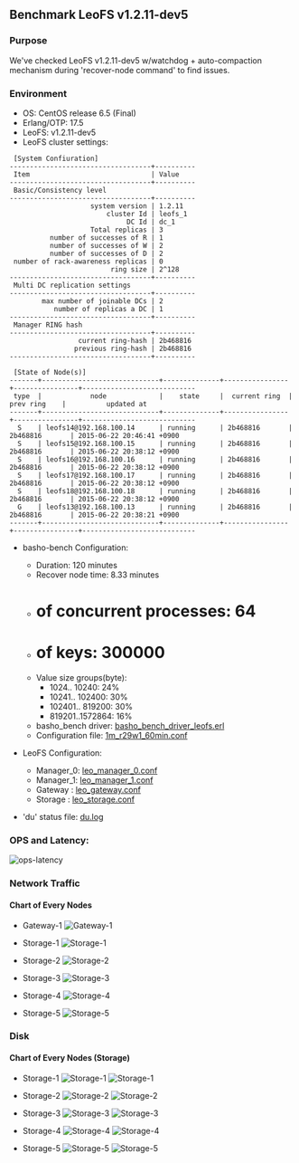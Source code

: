 ## Benchmark LeoFS v1.2.11-dev5

### Purpose
We've checked LeoFS v1.2.11-dev5 w/watchdog + auto-compaction mechanism during 'recover-node command' to find issues.

### Environment

* OS: CentOS release 6.5 (Final)
* Erlang/OTP: 17.5
* LeoFS: v1.2.11-dev5
* LeoFS cluster settings:

```
 [System Confiuration]
-----------------------------------+----------
 Item                              | Value    
-----------------------------------+----------
 Basic/Consistency level
-----------------------------------+----------
                    system version | 1.2.11
                        cluster Id | leofs_1
                             DC Id | dc_1
                    Total replicas | 3
          number of successes of R | 1
          number of successes of W | 2
          number of successes of D | 2
 number of rack-awareness replicas | 0
                         ring size | 2^128
-----------------------------------+----------
 Multi DC replication settings
-----------------------------------+----------
        max number of joinable DCs | 2
           number of replicas a DC | 1
-----------------------------------+----------
 Manager RING hash
-----------------------------------+----------
                 current ring-hash | 2b468816
                previous ring-hash | 2b468816
-----------------------------------+----------

 [State of Node(s)]
-------+-----------------------------+--------------+----------------+----------------+----------------------------
 type  |            node             |    state     |  current ring  |   prev ring    |          updated at         
-------+-----------------------------+--------------+----------------+----------------+----------------------------
  S    | leofs14@192.168.100.14      | running      | 2b468816       | 2b468816       | 2015-06-22 20:46:41 +0900
  S    | leofs15@192.168.100.15      | running      | 2b468816       | 2b468816       | 2015-06-22 20:38:12 +0900
  S    | leofs16@192.168.100.16      | running      | 2b468816       | 2b468816       | 2015-06-22 20:38:12 +0900
  S    | leofs17@192.168.100.17      | running      | 2b468816       | 2b468816       | 2015-06-22 20:38:12 +0900
  S    | leofs18@192.168.100.18      | running      | 2b468816       | 2b468816       | 2015-06-22 20:38:12 +0900
  G    | leofs13@192.168.100.13      | running      | 2b468816       | 2b468816       | 2015-06-22 20:38:21 +0900
-------+-----------------------------+--------------+----------------+----------------+----------------------------

```

* basho-bench Configuration:
    * Duration: 120 minutes
    * Recover node time: 8.33 minutes
    * # of concurrent processes: 64
    * # of keys: 300000
    * Value size groups(byte):
        *   1024..  10240: 24%
        *  10241.. 102400: 30%
        * 102401.. 819200: 30%
        * 819201..1572864: 16%
    * basho_bench driver: [basho_bench_driver_leofs.erl](https://github.com/leo-project/leofs/blob/develop/test/src/basho_bench_driver_leofs.erl)
    * Configuration file: [1m_r29w1_60min.conf](20150622_204709/1m_r29w1_60min.conf)

* LeoFS Configuration:
    * Manager_0: [leo_manager_0.conf](conf/leo_manager_0.conf)
    * Manager_1: [leo_manager_1.conf](conf/leo_manager_1.conf)
    * Gateway  : [leo_gateway.conf](conf/leo_gateway.conf)
    * Storage  : [leo_storage.conf](conf/leo_storage.conf)

* 'du' status file: [du.log](du.log)

### OPS and Latency:

![ops-latency](20150622_204709/summary.png)

### Network Traffic
#### Chart of Every Nodes

* Gateway-1
![Gateway-1](leofs13_20150622_204707/sar_1_20150622_204707_p1p1-if1.png)

* Storage-1
![Storage-1](leofs14_20150622_204707/sar_3_20150622_204707_p1p1-if1.png)

* Storage-2
![Storage-2](leofs15_20150622_204707/sar_3_20150622_204707_p1p1-if1.png)

* Storage-3
![Storage-3](leofs16_20150622_204707/sar_3_20150622_204707_p1p1-if1.png)

* Storage-4
![Storage-4](leofs17_20150622_204707/sar_3_20150622_204707_p1p1-if1.png)

* Storage-5
![Storage-5](leofs18_20150622_204707/sar_2_20150622_204707_p1p1-if1.png)


### Disk
#### Chart of Every Nodes (Storage)

* Storage-1
![Storage-1](leofs14_20150622_204707/sar_3_20150622_204707_dev8-16-t1.png)
![Storage-1](leofs14_20150622_204707/sar_3_20150622_204707_dev8-16-t2.png)

* Storage-2
![Storage-2](leofs15_20150622_204707/sar_3_20150622_204707_dev8-16-t1.png)
![Storage-2](leofs15_20150622_204707/sar_3_20150622_204707_dev8-16-t2.png)

* Storage-3
![Storage-3](leofs16_20150622_204707/sar_3_20150622_204707_dev8-16-t1.png)
![Storage-3](leofs16_20150622_204707/sar_3_20150622_204707_dev8-16-t2.png)

* Storage-4
![Storage-4](leofs17_20150622_204707/sar_3_20150622_204707_dev8-16-t1.png)
![Storage-4](leofs17_20150622_204707/sar_3_20150622_204707_dev8-16-t2.png)

* Storage-5
![Storage-5](leofs18_20150622_204707/sar_2_20150622_204707_dev8-16-t1.png)
![Storage-5](leofs18_20150622_204707/sar_2_20150622_204707_dev8-16-t2.png)

